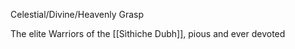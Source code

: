 Celestial/Divine/Heavenly Grasp

The elite Warriors of the [[Sìthiche Dubh]], pious and ever devoted 

